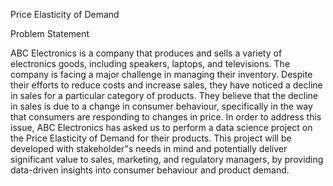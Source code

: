 Price Elasticity of Demand

Problem Statement

ABC Electronics is a company that produces and sells a variety of electronics goods, including speakers, laptops, and televisions. The company is facing a major challenge in managing their inventory. Despite their efforts to reduce costs and increase sales, they have noticed a decline in sales for a particular category of products. They believe that the decline in sales is due to a change in consumer behaviour, specifically in the way that consumers are responding to changes in price. In order to address this issue, ABC Electronics has asked us to perform a data science project on the Price Elasticity of Demand for their products. This project will be developed with stakeholder"s needs in mind and potentially deliver significant value to sales, marketing, and regulatory managers, by providing data-driven insights into consumer behaviour and product demand.

